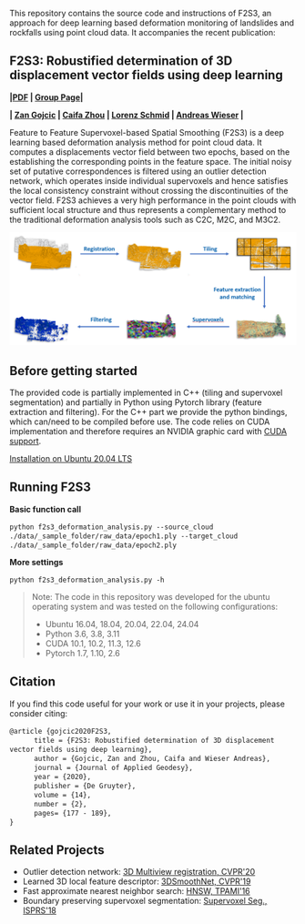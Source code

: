 This repository contains the source code and instructions of F2S3, an approach for deep learning based deformation monitoring of landslides and rockfalls using point cloud data. It accompanies the recent publication:

## F2S3: Robustified determination of 3D displacement vector fields using deep learning

**|[PDF](https://www.degruyter.com/view/journals/jag/14/2/article-p177.xml)  | [Group Page](https://gseg.igp.ethz.ch/)|**

**| [Zan Gojcic](https://zgojcic.github.io/) |
[Caifa Zhou](https://caifazhou.github.io/) |
[Lorenz Schmid](https://gseg.igp.ethz.ch/people/scientific-assistance/lorenz-schmid.html) |
 [Andreas Wieser](https://gseg.igp.ethz.ch/people/group-head/prof-dr--andreas-wieser.html) |**

Feature to Feature Supervoxel-based Spatial Smoothing (F2S3) is a deep learning based deformation analysis method for point cloud data. It computes a displacements vector field between two epochs, based on the establishing the corresponding points in the feature space. The initial noisy set of putative correspondences is filtered using an outlier detection network, which operates inside individual supervoxels and hence satisfies the local consistency constraint without crossing the discontinuities of the vector field. F2S3 achieves a very high performance in the point clouds with sufficient local structure and thus represents a complementary method to the traditional deformation analysis tools such as C2C, M2C, and M3C2.

![F2S3 pipeline](docs/assets/F2S3_pipeline.PNG?raw=true)

## Before getting started

The provided code is partially implemented in C++ (tiling and supervoxel segmentation) and partially in Python using Pytorch library (feature extraction and filtering). For the C++ part we provide the python bindings, which can/need to be compiled before use. The code relies on CUDA implementation and therefore requires an NVIDIA graphic card with [CUDA support](https://developer.nvidia.com/cuda-gpus).

[Installation on Ubuntu 20.04 LTS](docs/installation_ubuntu2004.md)

## Running F2S3

**Basic function call**

```shell
python f2s3_deformation_analysis.py --source_cloud ./data/_sample_folder/raw_data/epoch1.ply --target_cloud ./data/_sample_folder/raw_data/epoch2.ply
```

**More settings**
```shell
python f2s3_deformation_analysis.py -h
```

> Note: The code in this repository was developed for the ubuntu operating system and was tested on the following configurations:
> - Ubuntu 16.04, 18.04, 20.04, 22.04, 24.04
> - Python 3.6, 3.8, 3.11
> - CUDA 10.1, 10.2, 11.3, 12.6
> - Pytorch 1.7, 1.10, 2.6

## Citation

If you find this code useful for your work or use it in your projects, please consider citing:

```shell
@article {gojcic2020F2S3,
      title = {F2S3: Robustified determination of 3D displacement vector fields using deep learning},
      author = {Gojcic, Zan and Zhou, Caifa and Wieser Andreas},
      journal = {Journal of Applied Geodesy},
      year = {2020},
      publisher = {De Gruyter},
      volume = {14},
      number = {2},
      pages= {177 - 189},
}
```

## Related Projects

- Outlier detection network: [3D Multiview registration, CVPR'20](https://github.com/zgojcic/3D_multiview_reg)
- Learned 3D local feature descriptor: [3DSmoothNet, CVPR'19](https://github.com/zgojcic/3DSmoothNet)
- Fast approximate nearest neighbor search: [HNSW, TPAMI'16](https://github.com/nmslib/hnswlib)
- Boundary preserving supervoxel segmentation: [Supervoxel Seg., ISPRS'18](https://github.com/yblin/Supervoxel-for-3D-point-clouds)

